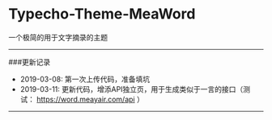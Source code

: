 # Typecho-Theme-MeaWord
一个极简的用于文字摘录的主题


---

###更新记录

* 2019-03-08: 第一次上传代码，准备填坑
* 2019-03-11: 更新代码，增添API独立页，用于生成类似于一言的接口（测试： https://word.meayair.com/api ）


---
